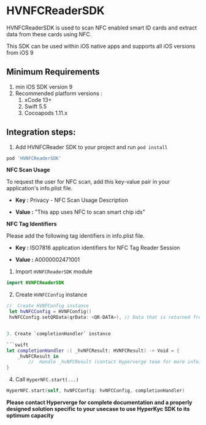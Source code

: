 
# HVNFCReaderSDK

HVNFCReaderSDK is used to scan NFC enabled smart ID cards and extract data from these cards using NFC. 

This SDK can be used within iOS native apps and supports all iOS versions from iOS 9

## Minimum Requirements

1.  min iOS SDK version 9
2.  Recommended platform versions :
    1.  xCode 13+
    2.  Swift 5.5
    3.  Cocoapods 1.11.x

## Integration steps:

1. Add HVNFCReader SDK to your project and run `pod install`
```ruby
pod 'HVNFCReaderSDK'
```

**NFC Scan Usage**

To request the user for NFC scan, add this key-value pair in your application's info.plist file.

- **Key :** Privacy - NFC Scan Usage Description

- **Value :** "This app uses NFC to scan smart chip ids"

**NFC Tag Identifiers**

 Please add the following tag identifiers in info.plist file.

- **Key :** ISO7816 application identifiers for NFC Tag Reader Session

- **Value :**  A0000002471001
  
1. Import `HVNFCReaderSDK` module
```swift
import HVNFCReaderSDK
```

2. Create `HVNFCConfig` instance

```swift
//  Create HVNFConfig instance
 let hvNFCConfig = HVNFConfig()
 hvNFCConfig.setQRData(qrData: <QR-DATA>), // Data that is returned from QR code scanner


3. Create `completionHandler` instance

```swift
let completionHandler :( _hvNFCResult: HVNFCResult) -> Void = {
    _hvNFCResult in
        //  Handle _hvNFCResult (contact Hyperverge team for more info)
}
```

4. Call `HyperNFC.start(...)` 

```swift
HyperNFC.start(self, hvNFCConfig: hvNFCConfig, completionHandler)
```
**Please contact Hyperverge for complete documentation and a properly designed solution specific to your usecase to use HyperKyc SDK to its optimum capacity**
